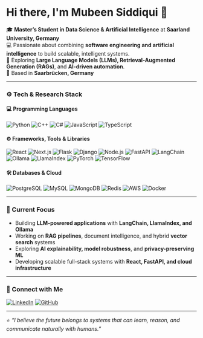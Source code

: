 # Hi there, I'm Mubeen Siddiqui 👋

🎓 **Master’s Student in Data Science & Artificial Intelligence** at **Saarland University, Germany**  
💻 Passionate about combining **software engineering and artificial intelligence** to build scalable, intelligent systems.  
🤖 Exploring **Large Language Models (LLMs), Retrieval-Augmented Generation (RAGs)**, and **AI-driven automation**.  
📍 Based in **Saarbrücken, Germany**

---

### ⚙️ Tech & Research Stack

#### 💻 Programming Languages  
![Python](https://img.shields.io/badge/Python-3670A0?style=for-the-badge&logo=python&logoColor=ffdd54)
![C++](https://img.shields.io/badge/C%2B%2B-00599C?style=for-the-badge&logo=cplusplus&logoColor=white)
![C#](https://img.shields.io/badge/C%23-239120?style=for-the-badge&logo=c-sharp&logoColor=white)
![JavaScript](https://img.shields.io/badge/JavaScript-F7DF1E?style=for-the-badge&logo=javascript&logoColor=black)
![TypeScript](https://img.shields.io/badge/TypeScript-007ACC?style=for-the-badge&logo=typescript&logoColor=white)

#### ⚙️ Frameworks, Tools & Libraries  
![React](https://img.shields.io/badge/React-20232A?style=for-the-badge&logo=react&logoColor=61DAFB)
![Next.js](https://img.shields.io/badge/Next.js-000000?style=for-the-badge&logo=nextdotjs&logoColor=white)
![Flask](https://img.shields.io/badge/Flask-000000?style=for-the-badge&logo=flask&logoColor=white)
![Django](https://img.shields.io/badge/Django-092E20?style=for-the-badge&logo=django&logoColor=white)
![Node.js](https://img.shields.io/badge/Node.js-339933?style=for-the-badge&logo=node.js&logoColor=white)
![FastAPI](https://img.shields.io/badge/FastAPI-005571?style=for-the-badge&logo=fastapi&logoColor=white)
![LangChain](https://img.shields.io/badge/LangChain-1E90FF?style=for-the-badge)
![Ollama](https://img.shields.io/badge/Ollama-111111?style=for-the-badge)
![LlamaIndex](https://img.shields.io/badge/LlamaIndex-FF6F00?style=for-the-badge)
![PyTorch](https://img.shields.io/badge/PyTorch-EE4C2C?style=for-the-badge&logo=pytorch&logoColor=white)
![TensorFlow](https://img.shields.io/badge/TensorFlow-FF6F00?style=for-the-badge&logo=tensorflow&logoColor=white)

#### 🛠️ Databases & Cloud  
![PostgreSQL](https://img.shields.io/badge/PostgreSQL-316192?style=for-the-badge&logo=postgresql&logoColor=white)
![MySQL](https://img.shields.io/badge/MySQL-4479A1?style=for-the-badge&logo=mysql&logoColor=white)
![MongoDB](https://img.shields.io/badge/MongoDB-4EA94B?style=for-the-badge&logo=mongodb&logoColor=white)
![Redis](https://img.shields.io/badge/Redis-DC382D?style=for-the-badge&logo=redis&logoColor=white)
![AWS](https://img.shields.io/badge/AWS-232F3E?style=for-the-badge&logo=amazonaws&logoColor=white)
![Docker](https://img.shields.io/badge/Docker-2496ED?style=for-the-badge&logo=docker&logoColor=white)

---

### 🚀 Current Focus  
- Building **LLM-powered applications** with **LangChain, LlamaIndex, and Ollama**  
- Working on **RAG pipelines**, document intelligence, and hybrid **vector search** systems  
- Exploring **AI explainability, model robustness**, and **privacy-preserving ML**  
- Developing scalable full-stack systems with **React, FastAPI, and cloud infrastructure**

---



### 🤝 Connect with Me  
[![LinkedIn](https://img.shields.io/badge/LinkedIn-0077B5?style=for-the-badge&logo=linkedin&logoColor=white)](https://www.linkedin.com/in/mubeensiddiqui1276)
[![GitHub](https://img.shields.io/badge/GitHub-100000?style=for-the-badge&logo=github&logoColor=white)](https://github.com/mubeensiddiqui99)


---

⭐️ *“I believe the future belongs to systems that can learn, reason, and communicate naturally with humans.”*  

